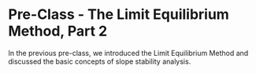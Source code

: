 # Pre-Class - The Limit Equilibrium Method, Part 2

In the previous pre-class, we introduced the Limit Equilibrium Method and discussed the basic concepts of slope stability analysis. 